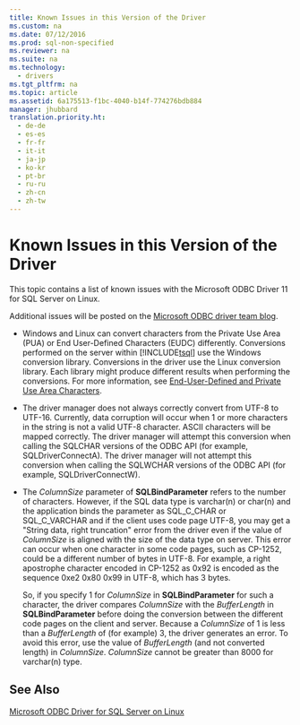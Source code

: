 ```yaml
---
title: Known Issues in this Version of the Driver
ms.custom: na
ms.date: 07/12/2016
ms.prod: sql-non-specified
ms.reviewer: na
ms.suite: na
ms.technology: 
  - drivers
ms.tgt_pltfrm: na
ms.topic: article
ms.assetid: 6a175513-f1bc-4040-b14f-774276bdb884
manager: jhubbard
translation.priority.ht: 
  - de-de
  - es-es
  - fr-fr
  - it-it
  - ja-jp
  - ko-kr
  - pt-br
  - ru-ru
  - zh-cn
  - zh-tw
---
```

# Known Issues in this Version of the Driver
This topic contains a list of known issues with the Microsoft ODBC Driver 11 for SQL Server on Linux.  
  
Additional issues will be posted on the [Microsoft ODBC driver team blog](http://blogs.msdn.com/b/sqlnativeclient/).  
  
-   Windows and Linux can convert characters from the Private Use Area \(PUA\) or End User\-Defined Characters \(EUDC\) differently. Conversions performed on the server within [!INCLUDE[tsql](../content/includes/tsql_md.md)] use the Windows conversion library. Conversions in the driver use the Linux conversion library. Each library might produce different results when performing the conversions. For more information, see [End\-User\-Defined and Private Use Area Characters](http://msdn.microsoft.com/library/dd317802.aspx).  
  
-   The driver manager does not always correctly convert from UTF\-8 to UTF\-16. Currently, data corruption will occur when 1 or more characters in the string is not a valid UTF\-8 character. ASCII characters will be mapped correctly. The driver manager will attempt this conversion when calling the SQLCHAR versions of the ODBC API \(for example, SQLDriverConnectA\). The driver manager will not attempt this conversion when calling the SQLWCHAR versions of the ODBC API \(for example, SQLDriverConnectW\).  
  
-   The *ColumnSize* parameter of **SQLBindParameter** refers to the number of characters. However, if the SQL data type is varchar\(n\) or char\(n\) and the application binds the parameter as SQL\_C\_CHAR or SQL\_C\_VARCHAR and if the client uses code page UTF\-8, you may get a "String data, right truncation" error from the driver even if the value of *ColumnSize* is aligned with the size of the data type on server. This error can occur when one character in some code pages, such as CP\-1252, could be a different number of bytes in UTF\-8. For example, a right apostrophe character encoded in CP\-1252 as 0x92 is encoded as the sequence 0xe2 0x80 0x99 in UTF\-8, which has 3 bytes.  
  
    So, if you specify 1 for *ColumnSize* in **SQLBindParameter** for such a character, the driver compares *ColumnSize* with the *BufferLength* in **SQLBindParameter** before doing the conversion between the different code pages on the client and server. Because a *ColumnSize* of 1 is less than a *BufferLength* of \(for example\) 3, the driver generates an error. To avoid this error, use the value of *BufferLength* \(and not converted length\) in *ColumnSize*. *ColumnSize* cannot be greater than 8000 for varchar\(n\) type.  
  
## See Also  
[Microsoft ODBC Driver for SQL Server on Linux](../content/Microsoft-ODBC-Driver-for-SQL-Server-on-Linux.md)  
  

